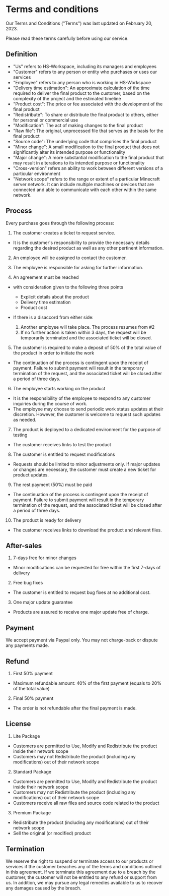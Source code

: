 # Terms and conditions

Our Terms and Conditions ("Terms") was last updated on February 20, 2023.

Please read these terms carefully before using our service.

## Definition

- "Us" refers to HS-Workspace, including its managers and employees
- "Customer" refers to any person or entity who purchases or uses our services
- "Employee" refers to any person who is working in HS-Workspace
- "Delivery time estimation": An approximate calculation of the time required to deliver the final product to the customer, based on the complexity of the project and the estimated timeline
- "Product cost": The price or fee associated with the development of the final product
- "Redistribute": To share or distribute the final product to others, either for personal or commercial use
- "Modification": The act of making changes to the final product
- "Raw file": The original, unprocessed file that serves as the basis for the final product
- "Source code": The underlying code that comprises the final product
- "Minor change": A small modification to the final product that does not significantly alter its intended purpose or functionality
- "Major change": A more substantial modification to the final product that may result in alterations to its intended purpose or functionality
- "Cross-version" refers an ability to work between different versions of a particular environment
- "Network scope" refers to the range or extent of a particular Minecraft server network. It can include multiple machines or devices that are connected and able to communicate with each other within the same network.

## Process

Every purchase goes through the following process:

1. The customer creates a ticket to request service.
- It is the customer's responsibility to provide the necessary details regarding the desired product as well as any other pertinent information.

2. An employee will be assigned to contact the customer.

3. The employee is responsible for asking for further information.

4. An agreement must be reached
  - with consideration given to the following three points

    - Explicit details about the product
    - Delivery time estimation
    - Product cost

  - If there is a disaccord from either side:

    1. Another employee will take place. The process resumes from #2
    2. If no further action is taken within 3 days, the request will be temporarily terminated and the associated ticket will be closed.

5. The customer is required to make a deposit of 50% of the total value of the product in order to initiate the work
- The continuation of the process is contingent upon the receipt of payment. Failure to submit payment will result in the temporary termination of the request, and the associated ticket will be closed after a period of three days.

6. The employee starts working on the product
- It is the responsibility of the employee to respond to any customer inquiries during the course of work.
- The employee may choose to send periodic work status updates at their discretion. However, the customer is welcome to request such updates as needed.

7. The product is deployed to a dedicated environment for the purpose of testing
- The customer receives links to test the product

8. The customer is entitled to request modifications
- Requests should be limited to minor adjustments only. If major updates or changes are necessary, the customer must create a new ticket for product updates.

9. The rest payment (50%) must be paid
- The continuation of the process is contingent upon the receipt of payment. Failure to submit payment will result in the temporary termination of the request, and the associated ticket will be closed after a period of three days.

10. The product is ready for delivery
- The customer receives links to download the product and relevant files.

## After-sales

1. 7-days free for minor changes
- Minor modifications can be requested for free within the first 7-days of delivery

2. Free bug fixes
- The customer is entitled to request bug fixes at no additional cost.

3. One major update guarantee
- Products are assured to receive one major update free of charge.

## Payment

We accept payment via Paypal only. You may not charge-back or dispute any payments made.

## Refund

1. First 50% payment
- Maximum refundable amount: 40% of the first payment (equals to 20% of the total value)

2. Final 50% payment
- The order is not refundable after the final payment is made.

## License

1. Lite Package
- Customers are permitted to Use, Modify and Redistribute the product inside their network scope
- Customers may not Redistribute the product (including any modifications) out of their network scope

2. Standard Package
- Customers are permitted to Use, Modify and Redistribute the product inside their network scope
- Customers may not Redistribute the product (including any modifications) out of their network scope
- Customers receive all raw files and source code related to the product

3. Premium Package
- Redistribute the product (including any modifications) out of their network scope
- Sell the original (or modified) product

## Termination

We reserve the right to suspend or terminate access to our products or services if the customer breaches any of the terms and conditions outlined in this agreement. If we terminate this agreement due to a breach by the customer, the customer will not be entitled to any refund or support from us. In addition, we may pursue any legal remedies available to us to recover any damages caused by the breach.
